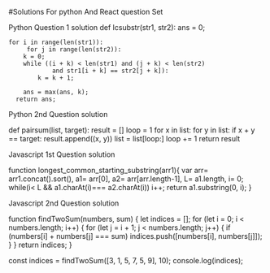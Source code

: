 #Solutions For python And React question Set

Python Question 1 solution
def lcsubstr(str1, str2):
    	ans = 0;

	for i in range(len(str1)):
         for j in range(len(str2)):
		k = 0;
		while ((i + k) < len(str1) and (j + k) < len(str2) 
				and str1[i + k] == str2[j + k]): 
			k = k + 1;

		ans = max(ans, k);
      return ans;
      

Python 2nd Question solution

def pairsum(list, target):
    result = []
    loop = 1
    for x in list:
        for y in list:
            if x + y == target:
                result.append((x, y))
        list = list[loop:]
        loop += 1
    return result
    


Javascript 1st Question solution
    
function longest_common_starting_substring(arr1){
var arr= arr1.concat().sort(),
a1= arr[0], a2= arr[arr.length-1], L= a1.length, i= 0;
while(i< L && a1.charAt(i)=== a2.charAt(i)) i++;
return a1.substring(0, i);
}


Javascript 2nd Question solution

function findTwoSum(numbers, sum) {
  let indices = [];
  for (let i = 0; i < numbers.length; i++) {
    for (let j = i + 1; j < numbers.length; j++) {
      if (numbers[i] + numbers[j] === sum)
        indices.push([numbers[i], numbers[j]]);
    }
  }
  return indices;
}

const indices = findTwoSum([3, 1, 5, 7, 5, 9], 10);
console.log(indices);
